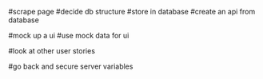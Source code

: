 #scrape page
#decide db structure
#store in database
#create an api from database


#mock up a ui
#use mock data for ui

#look at other user stories

#go back and secure server variables
